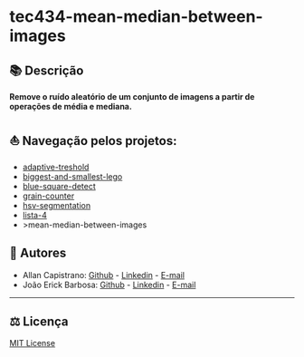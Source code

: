 # tec434-mean-median-between-images

## 📚 Descrição ##
**Remove o ruído aleatório de um conjunto de imagens a partir de operações de média e mediana.**

## ⛵ Navegação pelos projetos:
- [adaptive-treshold](../adaptive-treshold)
- [biggest-and-smallest-lego](../biggest-and-smallest-lego/)
- [blue-square-detect](../blue-square-detect/)
- [grain-counter](../grain-counter/)
- [hsv-segmentation](../hsv-segmentation)
- [lista-4](../lista-4)
- \>mean-median-between-images

## 📌 Autores ##
- Allan Capistrano: [Github](https://github.com/AllanCapistrano) - [Linkedin](https://www.linkedin.com/in/allancapistrano/) - [E-mail](https://mail.google.com/mail/u/0/?view=cm&fs=1&tf=1&source=mailto&to=asantos@ecomp.uefs.br)
- João Erick Barbosa: [Github](https://github.com/JoaoErick) - [Linkedin](https://www.linkedin.com/in/joão-erick-barbosa-9050801b0/) - [E-mail](https://mail.google.com/mail/u/0/?view=cm&fs=1&tf=1&source=mailto&to=jsilva@ecomp.uefs.br)

------------

## ⚖️ Licença ##
[MIT License](../LICENSE)
